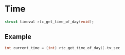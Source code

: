 # Time

```C
struct timeval rtc_get_time_of_day(void);
```

## Example

```C
int current_time = (int) rtc_get_time_of_day().tv_sec
```